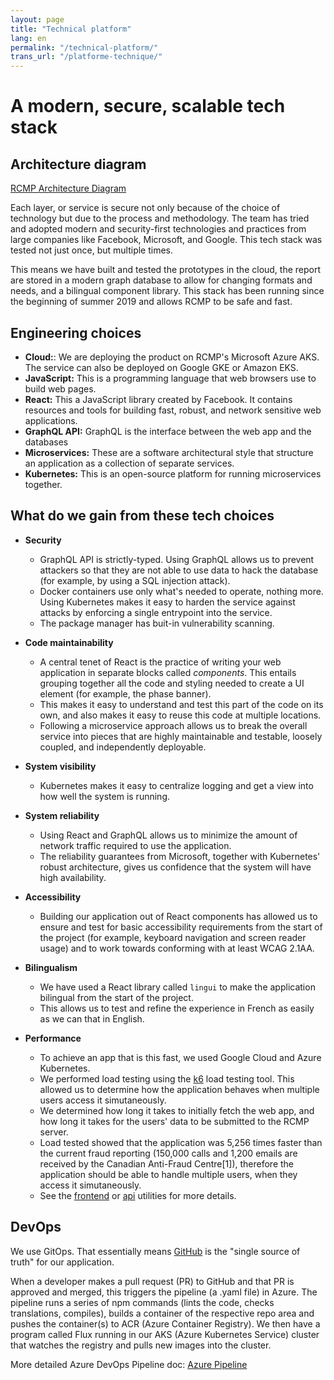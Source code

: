 ```yaml
---
layout: page
title: "Technical platform"
lang: en
permalink: "/technical-platform/"
trans_url: "/platforme-technique/"
---
```


# A modern, secure, scalable tech stack

## Architecture diagram

[RCMP Architecture Diagram](../assets/docs/rcmp-architecture-diagram.pdf)

Each layer, or service is secure not only because of the choice of technology but due to the process and methodology. The team has tried and adopted modern and security-first technologies and practices from large companies like Facebook, Microsoft, and Google. This tech stack was tested not just once, but multiple times.

This means we have built and tested the prototypes in the cloud, the report are stored in a modern graph database to allow for changing formats and needs, and a bilingual component library. This stack has been running since the beginning of summer 2019 and allows RCMP to be safe and fast.

## Engineering choices

- **Cloud:**: We are deploying the product on RCMP's Microsoft Azure AKS. The service can also be deployed on Google GKE or Amazon EKS.
- **JavaScript:** This is a programming language that web browsers use to build web pages.
- **React:** This a JavaScript library created by Facebook. It contains resources and tools for building fast, robust, and network sensitive web applications.
- **GraphQL API:** GraphQL is the interface between the web app and the databases
- **Microservices:** These are a software architectural style that structure an application as a collection of separate services.
- **Kubernetes:** This is an open-source platform for running microservices together.

## What do we gain from these tech choices

- **Security**
  - GraphQL API is strictly-typed. Using GraphQL allows us to prevent attackers so that they are not able to use data to hack the database (for example, by using a SQL injection attack).
  - Docker containers use only what's needed to operate, nothing more. Using Kubernetes makes it easy to harden the service against attacks by enforcing a single entrypoint into the service.
  - The package manager has buit-in vulnerability scanning.

- **Code maintainability**
  - A central tenet of React is the practice of writing your web application in separate blocks called _components_. This entails grouping together all the code and styling needed to create a UI element (for example, the phase banner).
  - This makes it easy to understand and test this part of the code on its own, and also makes it easy to reuse this code at multiple locations.
  - Following a microservice approach allows us to break the overall service into pieces that are highly maintainable and testable, loosely coupled, and independently deployable.

- **System visibility**
  - Kubernetes makes it easy to centralize logging and get a view into how well the system is running.

- **System reliability**
  - Using React and GraphQL allows us to minimize the amount of network traffic required to use the application.
  - The reliability guarantees from Microsoft, together with Kubernetes' robust architecture, gives us confidence that the system will have high availability.

- **Accessibility**
  - Building our application out of React components has allowed us to ensure and test for basic accessibility requirements from the start of the project (for example, keyboard navigation and screen reader usage) and to work towards conforming with at least WCAG 2.1AA.

- **Bilingualism**
  - We have used a React library called `lingui` to make the application bilingual from the start of the project.
  - This allows us to test and refine the experience in French as easily as we can that in English.
  
- **Performance**
  - To achieve an app that is this fast, we used Google Cloud and Azure Kubernetes.
  - We performed load testing using the [k6](https://docs.k6.io) load testing tool. This allowed us to  determine how the application behaves when multiple users access it simutaneously. 
  - We determined how long it takes to initially fetch the web app, and how long it takes for the users' data to be submitted to the RCMP server. 
  - Load tested showed that the application was 5,256 times faster than the current fraud reporting (150,000 calls and 1,200 emails are received by the Canadian Anti-Fraud Centre[1]), therefore the application should be able to handle multiple users, when they access it simutaneously.
  - See the [frontend](https://github.com/cds-snc/report-a-cybercrime/blob/master/frontend/utils/loadTesting.js) or [api](https://github.com/cds-snc/report-a-cybercrime/blob/master/api/utils/loadTesting.js) utilities for more details.

## DevOps

We use GitOps. That essentially means [GitHub](https://github.com/cds-snc/report-a-cybercrime) is the "single source of truth" for our application.

When a developer makes a pull request (PR) to GitHub and that PR is approved and merged, this triggers the pipeline (a .yaml file) in Azure. The pipeline runs a series of npm commands (lints the code, checks translations, compiles), builds a container of the respective repo area and pushes the container(s) to ACR (Azure Container Registry). We then have a program called Flux running in our AKS (Azure Kubernetes Service) cluster that watches the registry and pulls new images into the cluster.

More detailed Azure DevOps Pipeline doc: [Azure Pipeline](../assets/docs/azure-pipeline.pdf)
